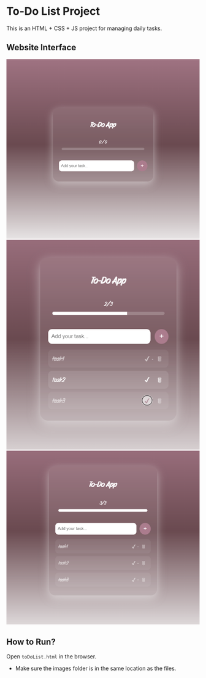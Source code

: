 # To-Do List Project
This is an HTML + CSS + JS project for managing daily tasks.

## Website Interface
![Website Interface](img1.png)
![Completed some tasks](img2.png)
![All tasks completed](img3.png)

## How to Run?
Open `toDoList.html` in the browser.
* Make sure the images folder is in the same location as the files.
